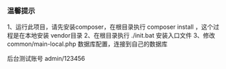 ### 温馨提示

1、运行此项目，请先安装composer，在根目录执行 composer install ，这个过程是在本地安装 vendor目录
2、在根目录执行  ./init.bat  安装入口文件
3、修改 common/main-local.php 数据库配置，连接到自己的数据库

后台测试账号 admin/123456
